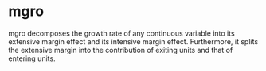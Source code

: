 # mgro
mgro decomposes the growth rate of any continuous variable into its extensive margin effect and its intensive margin effect. Furthermore, it splits the extensive margin into the contribution of exiting units and that of entering units. 
